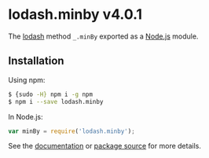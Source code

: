 # lodash.minby v4.0.1

The [lodash](https://lodash.com/) method `_.minBy` exported as a [Node.js](https://nodejs.org/) module.

## Installation

Using npm:
```bash
$ {sudo -H} npm i -g npm
$ npm i --save lodash.minby
```

In Node.js:
```js
var minBy = require('lodash.minby');
```

See the [documentation](https://lodash.com/docs#minBy) or [package source](https://github.com/lodash/lodash/blob/4.0.1-npm-packages/lodash.minby) for more details.
